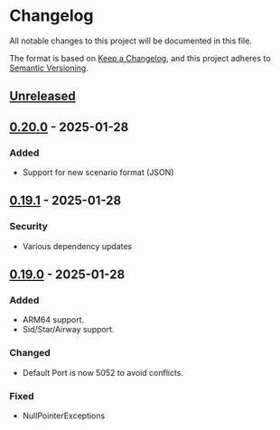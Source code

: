 # Changelog

All notable changes to this project will be documented in this file.

The format is based on [Keep a Changelog](https://keepachangelog.com/en/1.1.0/),
and this project adheres to [Semantic Versioning](https://semver.org/spec/v2.0.0.html).

## [Unreleased]

## [0.20.0] - 2025-01-28
### Added
- Support for new scenario format (JSON)

## [0.19.1] - 2025-01-28
### Security
- Various dependency updates

## [0.19.0] - 2025-01-28
### Added
- ARM64 support.
- Sid/Star/Airway support.

### Changed
- Default Port is now 5052 to avoid conflicts.

### Fixed
- NullPointerExceptions

[Unreleased]: https://github.com/Sauna-ATC-Training-Simulator/sauna-api/compare/v0.20.0...master
[0.20.0]: https://github.com/Sauna-ATC-Training-Simulator/sauna-api/compare/v0.19.1...v0.20.0
[0.19.1]: https://github.com/Sauna-ATC-Training-Simulator/sauna-api/compare/v0.19.0...v0.19.1
[0.19.0]: https://github.com/Sauna-ATC-Training-Simulator/sauna-api/compare/v0.18.2...v0.19.0